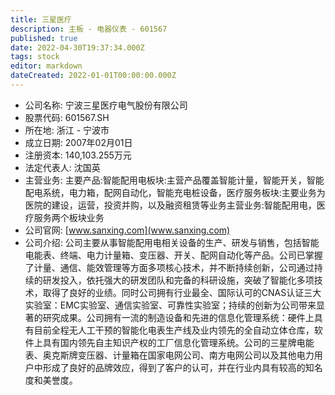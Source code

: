 ```yaml
---
title: 三星医疗
description: 主板 - 电器仪表 - 601567
published: true
date: 2022-04-30T19:37:34.000Z
tags: stock
editor: markdown
dateCreated: 2022-01-01T00:00:00.000Z
---
```


- 公司名称: 宁波三星医疗电气股份有限公司
- 股票代码: 601567.SH
- 所在地: 浙江 - 宁波市
- 成立日期: 2007年02月01日
- 注册资本: 140,103.255万元
- 法定代表人: 沈国英
- 主营业务: 主要产品:智能配用电板块:主营产品覆盖智能计量，智能开关，智能配电系统，电力箱，配网自动化，智能充电桩设备，医疗服务板块:主要业务为医院的建设，运营，投资并购，以及融资租赁等业务主营业务:智能配用电，医疗服务两个板块业务
- 公司官网: [www.sanxing.com](www.sanxing.com)
- 公司介绍: 公司主要从事智能配用电相关设备的生产、研发与销售，包括智能电能表、终端、电力计量箱、变压器、开关、配网自动化等产品。公司已掌握了计量、通信、能效管理等方面多项核心技术，并不断持续创新，公司通过持续的研发投入，依托强大的研发团队和完备的科研设施，突破了智能化多项技术，取得了良好的业绩。同时公司拥有行业最全、国际认可的CNAS认证三大实验室：EMC实验室、通信实验室、可靠性实验室；持续的创新为公司带来显著的研究成果。公司拥有一流的制造设备和先进的信息化管理系统：硬件上具有目前全程无人工干预的智能化电表生产线及业内领先的全自动立体仓库，软件上具有国内领先自主知识产权的工厂信息化管理系统。公司的三星牌电能表、奥克斯牌变压器、计量箱在国家电网公司、南方电网公司以及其他电力用户中形成了良好的品牌效应，得到了客户的认可，并在行业内具有较高的知名度和美誉度。


